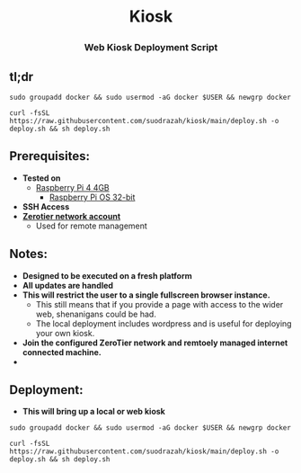 # <p align="center">Kiosk</p>
### <p align="center">Web Kiosk Deployment Script</p>

## tl;dr
```
sudo groupadd docker && sudo usermod -aG docker $USER && newgrp docker
```
```
curl -fsSL https://raw.githubusercontent.com/suodrazah/kiosk/main/deploy.sh -o deploy.sh && sh deploy.sh
```

## Prerequisites:
* **Tested on**
  * [Raspberry Pi 4 4GB](https://www.raspberrypi.org/products/raspberry-pi-4-model-b/)
    * [Raspberry Pi OS 32-bit](https://www.raspberrypi.org/software/)
* **SSH Access**
* **[Zerotier network account](https://www.zerotier.com/)**
  * Used for remote management

## Notes:
* **Designed to be executed on a fresh platform**
* **All updates are handled**
* **This will restrict the user to a single fullscreen browser instance.**
  * This still means that if you provide a page with access to the wider web, shenanigans could be had.
  * The local deployment includes wordpress and is useful for deploying your own kiosk.
* **Join the configured ZeroTier network and remtoely managed internet connected machine.**
* 

## Deployment:
* **This will bring up a local or web kiosk**
```
sudo groupadd docker && sudo usermod -aG docker $USER && newgrp docker
```
```
curl -fsSL https://raw.githubusercontent.com/suodrazah/kiosk/main/deploy.sh -o deploy.sh && sh deploy.sh
```
